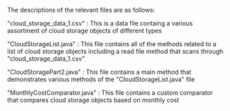 The descriptions of the relevant files are as follows:


"cloud_storage_data_1.csv" : This is a data file containg a various assortment of cloud storage objects of different types

"CloudStorageList.java" : This file contains all of the methods related to a list of cloud storage objects including a read file method that scans through "cloud_storage_data_1.csv"

"CloudStoragePart2.java" : This file contains a main method that demonstrates various methods of the "CloudStorageList.java" file

"MonthlyCostComparator.java" : This file contains a custom comparator that compares cloud storage objects based on monthly cost
